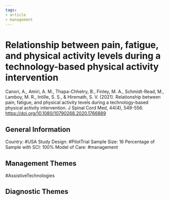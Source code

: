 ```yaml
---
tags:
- article
- management
---
```


# Relationship between pain, fatigue, and physical activity levels during a technology-based physical activity intervention
Canori, A., Amiri, A. M., Thapa-Chhetry, B., Finley, M. A., Schmidt-Read, M., Lamboy, M. R., Intille, S. S., & Hiremath, S. V. (2021). Relationship between pain, fatigue, and physical activity levels during a technology-based physical activity intervention. J Spinal Cord Med, 44(4), 549-556. https://doi.org/10.1080/10790268.2020.1766889 

## General Information
Country: #USA 
Study Design: #PilotTrial
Sample Size: 16
Percentage of Sample with SCI: 100%
Model of Care: #management 

## Management Themes
#AssistiveTechnologies 

## Diagnostic Themes
